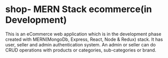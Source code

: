 # shop- MERN Stack ecommerce(in Development)

This is an eCommerce web application which is in the development phase created with MERN(MongoDb, Express, React, Node & Redux) stack. It has user, seller and admin authentication system. An admin or seller can do CRUD operations with products or categories, sub-categories or brand.



